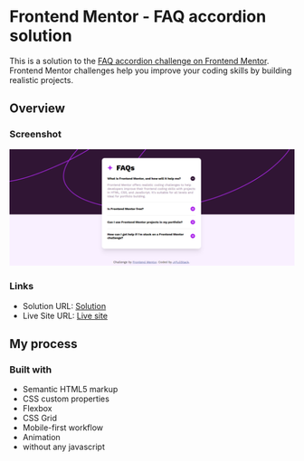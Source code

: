 # Frontend Mentor - FAQ accordion solution

This is a solution to the [FAQ accordion challenge on Frontend Mentor](https://www.frontendmentor.io/challenges/faq-accordion-wyfFdeBwBz). Frontend Mentor challenges help you improve your coding skills by building realistic projects. 


## Overview

### Screenshot

![Alt text](image.png)

### Links

- Solution URL: [Solution](https://github.com/jrfullstack/Frontend-Mentor-FAQ-accordion-solution)
- Live Site URL: [Live site](https://jr-faq-accordion-solution-fm.netlify.app/)

## My process

### Built with

- Semantic HTML5 markup
- CSS custom properties
- Flexbox
- CSS Grid
- Mobile-first workflow
- Animation
- without any javascript
